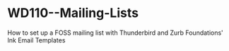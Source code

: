 WD110--Mailing-Lists
====================

How to set up a FOSS mailing list with Thunderbird and Zurb Foundations' Ink Email Templates 
